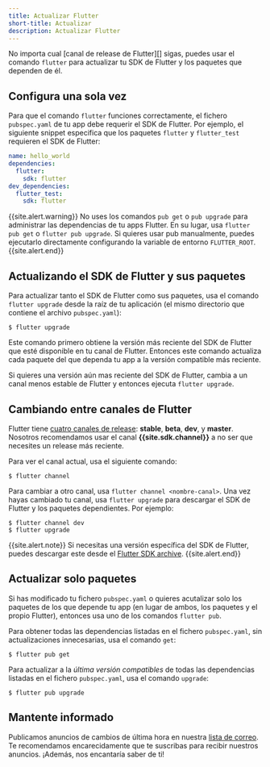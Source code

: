 ```yaml
---
title: Actualizar Flutter
short-title: Actualizar
description: Actualizar Flutter
---
```


No importa cual [canal de release de Flutter][] sigas,
puedes usar el comando `flutter` para actualizar tu SDK de Flutter
y los paquetes que dependen de él.


## Configura una sola vez

Para que el comando `flutter` funciones correctamente,
el fichero `pubspec.yaml` de tu app debe requerir el SDK de Flutter.
Por ejemplo, el siguiente snippet especifica que los paquetes 
`flutter` y `flutter_test` requieren el SDK de Flutter:

```yaml
name: hello_world
dependencies:
  flutter:
    sdk: flutter
dev_dependencies:
  flutter_test:
    sdk: flutter
```

{{site.alert.warning}}
No uses los comandos `pub get` o `pub upgrade` para administrar las dependencias 
de tu apps Flutter.
En su lugar, usa `flutter pub get` o `flutter pub upgrade`.
Si quieres usar pub manualmente, puedes ejecutarlo directamente configurando la 
variable de entorno `FLUTTER_ROOT`.
{{site.alert.end}}


## Actualizando el SDK de Flutter y sus paquetes

Para actualizar tanto el SDK de Flutter como sus paquetes, 
usa el comando `flutter upgrade` desde la raíz de tu aplicación 
(el mismo directorio que contiene el archivo `pubspec.yaml`):

```terminal
$ flutter upgrade
```

Este comando primero obtiene la versión más reciente del SDK de Flutter 
que esté disponible en tu canal de Flutter.
Entonces este comando actualiza cada paquete del que dependa tu app 
a la versión compatible más reciente.

Si quieres una versión aún mas reciente del SDK de Flutter, 
cambia a un canal menos estable de Flutter 
y entonces ejecuta `flutter upgrade`.

## Cambiando entre canales de Flutter

Flutter tiene [cuatro canales de release][Flutter release channel]:
**stable**, **beta**, **dev**, y **master**.
Nosotros recomendamos usar el canal **{{site.sdk.channel}}** 
a no ser que necesites un release más reciente.

Para ver el canal actual, usa el siguiente comando:

```terminal
$ flutter channel
```

Para cambiar a otro canal, usa `flutter channel <nombre-canal>`.
Una vez hayas cambiado tu canal, usa `flutter upgrade`
para descargar el SDK de Flutter y los paquetes dependientes.
Por ejemplo:

```terminal
$ flutter channel dev
$ flutter upgrade
```

{{site.alert.note}}
Si necesitas una versión específica del SDK de Flutter,
puedes descargar este desde el [Flutter SDK archive][].
{{site.alert.end}}

## Actualizar solo paquetes

Si has modificado tu fichero `pubspec.yaml` o quieres acutalizar 
solo los paquetes de los que depende tu app (en lugar de ambos, los paquetes 
y el propio Flutter), entonces usa uno de los comandos `flutter pub`.

Para obtener todas las dependencias listadas en el fichero `pubspec.yaml`,
sin actualizaciones innecesarias, usa el comando `get`:

```terminal
$ flutter pub get
```

Para actualizar a la _última versión compatibles_ de 
todas las dependencias listadas en el fichero `pubspec.yaml`,
usa el comando `upgrade`:

```terminal
$ flutter pub upgrade
```


## Mantente informado

Publicamos anuncios de cambios de última hora en nuestra 
[lista de correo][]. Te recomendamos encarecidamente que te suscribas para recibir nuestros anuncios.
¡Además, nos encantaría saber de ti!

[Flutter SDK archive]: /docs/development/tools/sdk/archive
[Flutter release channel]: {{site.github}}/flutter/flutter/wiki/Flutter-build-release-channels
[lista de correo]: {{site.groups}}/forum/#!forum/flutter-dev
